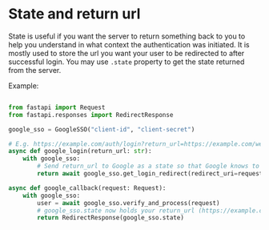 # State and return url

State is useful if you want the server to return something back to you to help you understand in what
context the authentication was initiated. It is mostly used to store the url you want your user to be redirected
to after successful login. You may use `.state` property to get the state returned from the server.

Example:

```python

from fastapi import Request
from fastapi.responses import RedirectResponse

google_sso = GoogleSSO("client-id", "client-secret")

# E.g. https://example.com/auth/login?return_url=https://example.com/welcome
async def google_login(return_url: str):
    with google_sso:
        # Send return_url to Google as a state so that Google knows to return it back to us
        return await google_sso.get_login_redirect(redirect_uri=request.url_for("google_callback"), state=return_url)

async def google_callback(request: Request):
    with google_sso:
        user = await google_sso.verify_and_process(request)
        # google_sso.state now holds your return_url (https://example.com/welcome)
        return RedirectResponse(google_sso.state)
```
